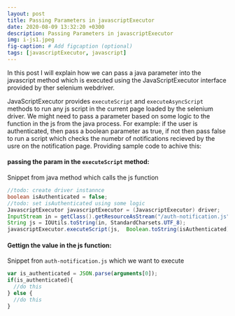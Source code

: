 ```yaml
---
layout: post
title: Passing Parameters in javascriptExecutor
date: 2020-08-09 13:32:20 +0300
description: Passing Parameters in javascriptExecutor
img: i-js1.jpeg
fig-caption: # Add figcaption (optional)
tags: [javascriptExecutor, javascript]
---
```


In this post I will explain how we can pass a java parameter into the javascript method which is executed using the JavaScriptExecutor interface provided by ther selenium webdriver.

JavaScriptExecutor provides `executeScript` and `executeAsyncScript` methods to run any js script in the current page loaded by the selenium driver.
We might need to pass a parameter based on some logic to the function in the js from the java process. For example: if the user is authenticated, then pass a boolean parameter as true, if not then pass false to run a script which checks the numebr of notifications recieved by the usre on the notification page.
Providing sample code to achive this:

#### passing the param in the `executeScript` method:
Snippet from java method which calls the js function
```java
//todo: create driver instannce
boolean isAuthenticated = false;
//todo: set isAuthenticated using some logic
JavascriptExecutor javascriptExecutor = (JavascriptExecutor) driver;
InputStream in = getClass().getResourceAsStream("/auth-notification.js");
String js = IOUtils.toString(in, StandardCharsets.UTF_8);
javascriptExecutor.executeScript(js,  Boolean.toString(isAuthenticated))
```

#### Gettign the value in the js function:
Snippet fron `auth-notification.js` which we want to execute
```js
var is_authenticated = JSON.parse(arguments[0]);
if(is_authenticated){
  //do this
} else {
  //do this
}
```
